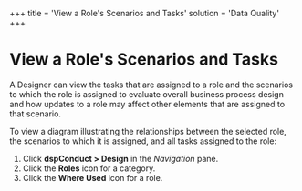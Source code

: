 +++
title = 'View a Role's Scenarios and Tasks'
solution = 'Data Quality'
+++

# View a Role's Scenarios and Tasks

A Designer can view the tasks that are assigned to a role and the
scenarios to which the role is assigned to evaluate overall business
process design and how updates to a role may affect other elements that
are assigned to that scenario.

To view a diagram illustrating the relationships between the selected
role, the scenarios to which it is assigned, and all tasks assigned to
the role:

1.  Click <span style="font-weight: bold;">dspConduct \> Design</span>
    in the <span style="font-style: italic;">Navigation</span> pane.
2.  Click the <span style="font-weight: bold;">Roles</span> icon for a
    category.
3.  Click the <span style="font-weight: bold;">Where Used</span> icon
    for a role.
